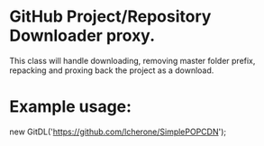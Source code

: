 GitHub Project/Repository Downloader proxy.
============================

This class will handle downloading, removing master folder prefix, repacking and proxing back the project as a download.

Example usage:
===

new GitDL('https://github.com/lcherone/SimplePOPCDN');
